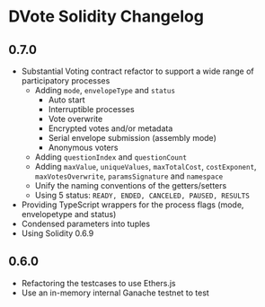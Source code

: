 # DVote Solidity Changelog

## 0.7.0

- Substantial Voting contract refactor to support a wide range of participatory processes
    - Adding `mode`, `envelopeType` and `status`
        - Auto start
        - Interruptible processes
        - Vote overwrite
        - Encrypted votes and/or metadata
        - Serial envelope submission (assembly mode)
        - Anonymous voters
    - Adding `questionIndex` and `questionCount`
    - Adding `maxValue`, `uniqueValues`, `maxTotalCost`, `costExponent`, `maxVotesOverwrite`, `paramsSignature` and `namespace`
    - Unify the naming conventions of the getters/setters
    - Using 5 status: `READY, ENDED, CANCELED, PAUSED, RESULTS`
- Providing TypeScript wrappers for the process flags (mode, envelopetype and status)
- Condensed parameters into tuples
- Using Solidity 0.6.9

## 0.6.0

- Refactoring the testcases to use Ethers.js
- Use an in-memory internal Ganache testnet to test
